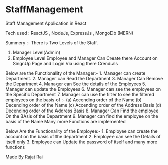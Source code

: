 # StaffManagement
Staff Management Application in React

Tech used : ReactJS , NodeJs, ExpressJs , MongoDb (MERN)

Summery :-
There is Two Levels of the Staff.
   1. Manager Level(Admin)
   2. Employee Level
Employee and Manager Can Create there Account on SingnUp Page and Login Via using there Crendials 

Below are the Functionality of the Manager:-
    1. Manager can create Department.
    2. Manager can Read the Department
    3. Manager Can Remove the Department
    4. Manager can See the details of the Employees
    5. Manager can update the Employees
    6. Manager can see the employees on the Specific Department
    7. Manager can use the filter to see the filtered employees on the basis of :-
    (a) Accending order of the Name
    (b) Decending order of the Name
    (c) Accending order of the Address Basis
    (d) Decending order of the Address Basis
    8. Manager Can Find the employee On the BAsis of the Department
    9. Manager can find the employee on the basis of the Name
    Many more Functions are implemented 

Below Are the Functionality of the Employee:-
    1. Employee can create the account on the basis of the department
    2. Employee can see the Details of itself only 
    3. Employee can Update the password of itself
    and many more functions 

Made By Rajat Rai

    

